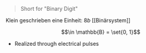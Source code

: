 > Short for "Binary Digit"

Klein geschrieben eine Einheit: $8b$
[[Binärsystem]]

$$\in \mathbb{B} = \set{0, 1}$$

- Realized through electrical pulses